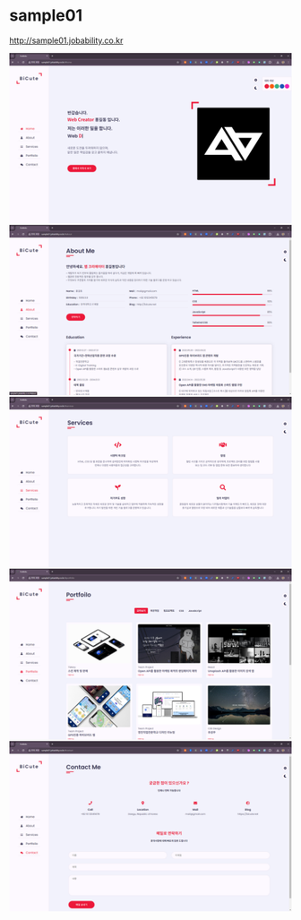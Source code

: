 # sample01


http://sample01.jobability.co.kr


<img src="pt001.png" />
<img src="pt002.png" />
<img src="pt003.png" />
<img src="pt004.png" />
<img src="pt005.png" />
